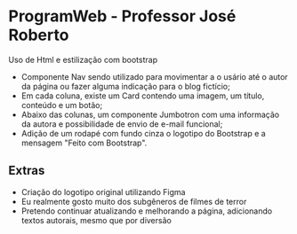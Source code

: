 # ProgramWeb - Professor José Roberto
Uso de Html e estilização com bootstrap
- Componente Nav sendo utilizado para movimentar a o usário até o autor da página ou fazer alguma indicação para o blog fictício;
- Em cada coluna, existe um Card contendo uma imagem, um título, conteúdo e um botão;
- Abaixo das colunas, um componente Jumbotron com uma informação da autora e possibilidade de envio de e-mail funcional;
- Adição de um rodapé com fundo cinza o logotipo do Bootstrap e a mensagem "Feito com Bootstrap".

## Extras
- Criação do logotipo original utilizando Figma
- Eu realmente gosto muito dos subgêneros de filmes de terror
- Pretendo continuar atualizando e melhorando a página, adicionando textos autorais, mesmo que por diversão
